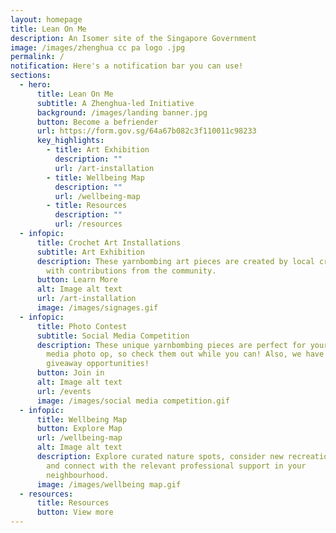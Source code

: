 ```yaml
---
layout: homepage
title: Lean On Me
description: An Isomer site of the Singapore Government
image: /images/zhenghua cc pa logo .jpg
permalink: /
notification: Here's a notification bar you can use!
sections:
  - hero:
      title: Lean On Me
      subtitle: A Zhenghua-led Initiative
      background: /images/landing banner.jpg
      button: Become a befriender
      url: https://form.gov.sg/64a67b082c3f110011c98233
      key_highlights:
        - title: Art Exhibition
          description: ""
          url: /art-installation
        - title: Wellbeing Map
          description: ""
          url: /wellbeing-map
        - title: Resources
          description: ""
          url: /resources
  - infopic:
      title: Crochet Art Installations
      subtitle: Art Exhibition
      description: These yarnbombing art pieces are created by local crochet artists,
        with contributions from the community.
      button: Learn More
      alt: Image alt text
      url: /art-installation
      image: /images/signages.gif
  - infopic:
      title: Photo Contest
      subtitle: Social Media Competition
      description: These unique yarnbombing pieces are perfect for your next social
        media photo op, so check them out while you can! Also, we have some fun
        giveaway opportunities!
      button: Join in
      alt: Image alt text
      url: /events
      image: /images/social media competition.gif
  - infopic:
      title: Wellbeing Map
      button: Explore Map
      url: /wellbeing-map
      alt: Image alt text
      description: Explore curated nature spots, consider new recreational activities
        and connect with the relevant professional support in your
        neighbourhood.
      image: /images/wellbeing map.gif
  - resources:
      title: Resources
      button: View more
---
```


